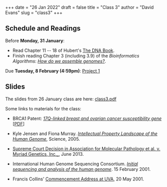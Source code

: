 +++
date = "26 Jan 2022"
draft = false
title = "Class 3"
author = "David Evans"
slug = "class3"
+++

## Schedule and Readings

Before **Monday, 31 January**:
- Read Chapter 11 -- 18 of Hubert's [The DNA
  Book](https://berthub.eu/dna-book/toc-real/).   
- Finish reading Chapter 3 (including 3.9) of the _Bioinformatics
Algorithms_: [_How do we assemble genomes?_](//www.bioinformaticsalgorithms.org/bioinformatics-chapter-3).

Due **Tuesday, 8 February (4:59pm)**: [Project 1](/project1)

## Slides

The slides from 26 January class are here: [class3.pdf](https://www.dropbox.com/s/pfvey0p75yool5v/csbio-class3.pdf?dl=0)

Some links to materials for the class:

- BRCA1 Patent: [_17Q-linked breast and ovarian cancer susceptibility gene_](https://patents.google.com/patent/US5747282A/en) [[PDF](https://patentimages.storage.googleapis.com/ea/54/59/c2b7ed13fd4994/US5747282.pdf)]

- Kyle Jensen and Fiona Murray. [_Intellectual Property Landscape of the Human Genome_](/docs/jensen2005), Science, 2005.
- [Supreme Court Decision in
Association for Molecular Pathology et al.
v. Myriad Genetics, Inc._](https://www.supremecourt.gov/opinions/12pdf/12-398_1b7d.pdf), June 2013.
- International Human Genome Sequencing Consortium. [_Initial sequencing and analysis of the human genome_](https://www.nature.com/articles/35057062). 15 February 2001.
- Francis Collins' [Commencement Address at UVA](https://majorevents.virginia.edu/finals/archive/collins2001), 20 May 2001.




